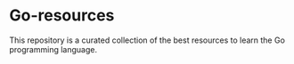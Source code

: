 # Go-resources
This repository is a curated collection of the best resources to learn the Go programming language. 
